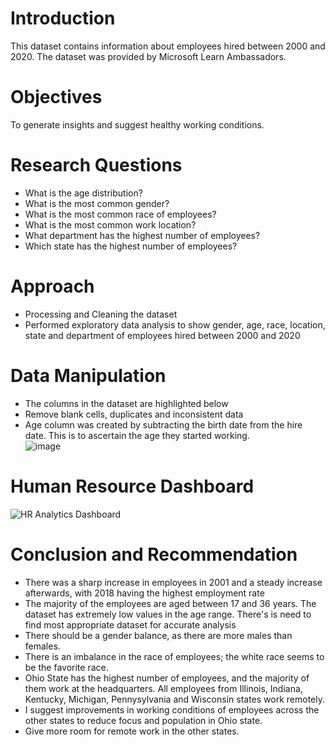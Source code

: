 # Introduction
This dataset contains information about employees hired between 2000 and 2020. The dataset was provided by Microsoft Learn Ambassadors.<br>
# Objectives
To generate insights and suggest healthy working conditions.<br>
# Research Questions
* What is the age distribution?
* What is the most common gender?
* What is the most common race of employees?
* What is the most common work location?
* What department has the highest number of employees?
* Which state has the highest number of employees?
# Approach
* Processing and Cleaning the dataset
* Performed exploratory data analysis to show gender, age, race, location, state and department of employees hired between 2000 and 2020
# Data Manipulation
* The columns in the dataset are highlighted below
* Remove blank cells, duplicates and inconsistent data
* Age column was created by subtracting the birth date from the hire date. This is to ascertain the age they started working.<br>
![image](https://github.com/amiegirl/Data_Analyst_Portfolio_Projects/assets/81017006/ea52391c-c56f-4aa5-8df4-1478776d6092)<br>
# Human Resource Dashboard
![HR Analytics Dashboard](https://github.com/amiegirl/Data_Analyst_Portfolio_Projects/assets/81017006/fa51be75-7078-42bf-91c4-7a21e4907584)<br>
# Conclusion and Recommendation
* There was a sharp increase in employees in 2001 and a steady increase afterwards, with 2018 having the highest employment rate
* The majority of the employees are aged between 17 and 36 years. The dataset has extremely low values in the age range. There's is need to find most appropriate dataset for accurate analysis
* There should be a gender balance, as there are more males than females.
* There is an imbalance in the race of employees; the white race seems to be the favorite race.
* Ohio State has the highest number of employees, and the majority of them work at the headquarters. All employees from Illinois, Indiana, Kentucky, Michigan, Pennysylvania and Wisconsin states work remotely.
* I suggest improvements in working conditions of employees across the other states to reduce focus and population in Ohio state.
* Give more room for remote work in the other states.

